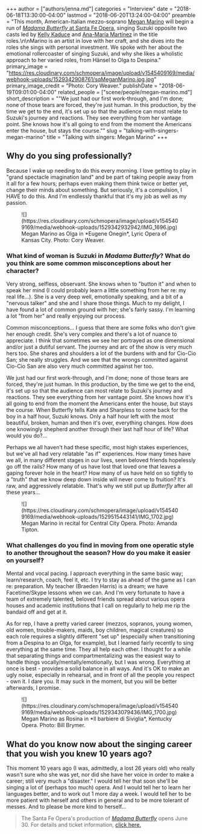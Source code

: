 +++
author = ["authors/jenna.md"]
categories = "Interview"
date = "2018-06-18T13:30:00-04:00"
lastmod = "2018-06-20T13:24:00-04:00"
preamble = "This month, American-Italian mezzo-soprano [Megan Marino](/scene/people/megan-marino/) will begin a run of [*Madama Butterfly* at Santa Fe Opera](https://www.santafeopera.org/operas-and-ticketing/madame-butterfly), singing Suzuki opposite two casts led by [Kelly Kaduce](/scene/people/kelly-kaduce/) and [Ana-María Martínez](/scene/people/ana-maria-martinez/) in the title roles.\n\nMarino is an artist in love with her craft, and she dives into the roles she sings with personal investment. We spoke with her about the emotional rollercoaster of singing Suzuki, and why she likes a wholistic approach to her varied roles, from Hänsel to Olga to Despina."
primary_image = "https://res.cloudinary.com/schmopera/image/upload/v1545409169/media/webhook-uploads/1529342908761/sqMeganMarino.jpg.jpg"
primary_image_credit = "Photo: Cory Weaver."
publishDate = "2018-06-19T09:01:00-04:00"
related_people = ["scene/people/megan-marino.md"]
short_description = "&quot;We just had our first work-through, and I&#039;m done; none of those tears are forced, they&#039;re just human. In this production, by the time we get to the end, it&#039;s set up so that the audience can most relate to Suzuki&#039;s journey and reactions. They see everything from her vantage point. She knows how it&#039;s all going to end from the moment the Americans enter the house, but stays the course.&quot;"
slug = "talking-with-singers-megan-marino"
title = "Talking with singers: Megan Marino"
+++

## Why do you sing professionally?

Because I wake up needing to do this every morning. I love getting to play in "grand spectacle imagination land" and be part of taking people away from it all for a few hours; perhaps even making them think twice or better yet, change their minds about something. But seriously, it's a compulsion, I HAVE to do this. And I'm endlessly thankful that it's my job as well as my passion.

<figure data-type="image">
![](https://res.cloudinary.com/schmopera/image/upload/v1545409169/media/webhook-uploads/1529342932942/IMG_1696.jpg)
<figcaption>Megan Marino as Olga in *Eugene Onegin*, Lyric Opera of Kansas City. Photo: Cory Weaver.</figcaption>
</figure>

### What kind of woman is Suzuki in *Madama Butterfly*? What do you think are some common misconceptions about her character?

Very strong, selfless, observant. She knows when to "button it" and when to speak her mind (I could probably learn a little something from her re: my real life...). She is a very deep well, emotionally speaking, and a bit of a "nervous talker" and she and I share those things. Much to my delight, I have found a lot of common ground with her; she's fairly sassy. I'm learning a lot "from her" and really enjoying our process. 

Common misconceptions... I guess that there are some folks who don't give her enough credit. She's very complex and there's a lot of nuance to appreciate. I think that sometimes we see her portrayed as one dimensional and/or just a dutiful servant. The journey and arc of the show is very much hers too. She shares and shoulders a lot of the burdens with and for Cio-Cio San; she really struggles. And we see that the wrongs committed against Cio-Cio San are also very much committed against her too. 

We just had our first work-through, and I'm done; none of those tears are forced, they're just human. In this production, by the time we get to the end, it's set up so that the audience can most relate to Suzuki's journey and reactions. They see everything from her vantage point. She knows how it's all going to end from the moment the Americans enter the house, but stays the course. When Butterfly tells Kate and Sharpless to come back for the boy in a half hour, Suzuki knows. Only a half hour left with the most beautiful, broken, human and then it's over, everything changes. How does one knowingly shepherd another through their last half hour of life? What would you do?... 

Perhaps we all haven't had these specific, most high stakes experiences, but we've all had very relatable "as if" experiences. How many times have we all, in many different stages in our lives, seen beloved friends hopelessly go off the rails? How many of us have lost that loved one that leaves a gaping forever hole in the heart? How many of us have held on so tightly to a "truth" that we know deep down inside will never come to fruition? It's raw, and aggressively relatable. That's why we still put up *Butterfly* after all these years...     

<figure data-type="image">
![](https://res.cloudinary.com/schmopera/image/upload/v1545409169/media/webhook-uploads/1529515443141/IMG_1702.jpg)
<figcaption>Megan Marino in recital for Central City Opera. Photo: Amanda Tipton.</figcaption>
</figure>

### What challenges do you find in moving from one operatic style to another throughout the season? How do you make it easier on yourself?

Mental and vocal pacing. I approach everything in the same basic way; learn/research, coach, feel it, etc. I try to stay as ahead of the game as I can re: preparation. My teacher (Braeden Harris) is a dream; we have Facetime/Skype lessons when we can. And I'm very fortunate to have a team of extremely talented, beloved friends spread about various opera houses and academic institutions that I call on regularly to help me rip the bandaid off and get at it. 

As for rep, I have a pretty varied career (mezzos, sopranos, young women, old women, trouble-makers, maids, boy children, magical creatures) so each role requires a slightly different "set up" (especially when transitioning from a Despina to an Olga, for example), but I learned fairly recently to sing everything at the same time. They all help each other. I thought for a while that separating things and compartmentalizing was the easiest way to handle things vocally/mentally/emotionally, but I was wrong. Everything at once is best - provides a solid balance in all ways. And it's OK to make an ugly noise, especially in rehearsal, and in front of all the people you respect - own it. I dare you. It may suck in the moment, but you will be better afterwards, I promise.

<figure data-type="image">
![](https://res.cloudinary.com/schmopera/image/upload/v1545409169/media/webhook-uploads/1529343079436/IMG_1700.jpg)
<figcaption>Megan Marino as Rosina in *Il barbiere di Siviglia*, Kentucky Opera. Photo: Bill Brymer.</figcaption>
</figure>

## What do you know now about the singing career that you wish you knew 10 years ago?

This moment 10 years ago (I was, admittedly, a lost 26 years old) who really wasn't sure who she was yet, nor did she have her voice in order to make a career; still very much a "disaster." I would tell her that soon she'll be singing a lot of (perhaps too much) opera. And I would tell her to learn her languages better, and to work out 1 more day a week. I would tell her to be more patient with herself and others in general and to be more tolerant of messes. And to please be more kind to herself...

>The Santa Fe Opera's production of [*Madama Butterfly*](https://www.santafeopera.org/operas-and-ticketing/madame-butterfly) opens June 30. For details and ticket information, [click here.](https://www.santafeopera.org/operas-and-ticketing/madame-butterfly)

